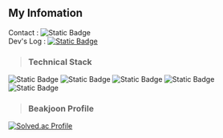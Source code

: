 ## My Infomation
Contact : ![Static Badge](https://img.shields.io/badge/Mail%20:%20yuu5666@naver.com-000000.svg?&logo=Naver&logoColor=#03C75A)<br/> 
Dev's Log : [![Static Badge](https://img.shields.io/badge/Blog-000000.svg?&logo=Tistory&logoColor=FFd400)](https://yuu5666.tistory.com/)

> ### Technical Stack

![Static Badge](https://img.shields.io/badge/C-FF4C4C) ![Static Badge](https://img.shields.io/badge/C++-FF4C4C)  ![Static Badge](https://img.shields.io/badge/HLSL-8B00FF) 
![Static Badge](https://img.shields.io/badge/DirectX-FF7F00) ![Static Badge](https://img.shields.io/badge/Unreal%20Engine-808080)

> ### Beakjoon Profile
[![Solved.ac Profile](http://mazassumnida.wtf/api/v2/generate_badge?boj=yuu5666)](https://solved.ac/yuu5666/)
